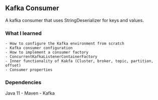 ## Kafka Consumer

A kafka consumer that uses StringDeserializer for keys and values.

### What I learned
	- How to configure the Kafka environment from scratch
	- Kafka consumer configuration
	- How to implement a consumer factory
	- ConcurrentKafkaListenerContainerFactory
	- Inner functionality of Kakfa (Cluster, broker, topic, partition, offset)
	- Consumer properties

### Dependencies
Java 11 - Maven - Kafka

